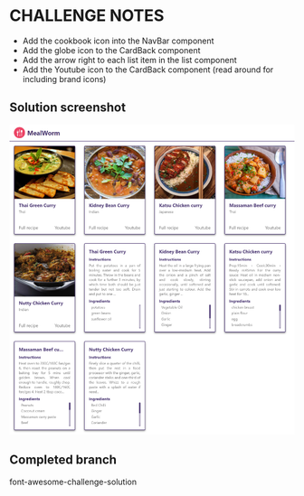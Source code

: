 # CHALLENGE NOTES

- Add the cookbook icon into the NavBar component
- Add the globe icon to the CardBack component
- Add the arrow right to each list item in the list component
- Add the Youtube icon to the CardBack component (read around for including brand icons)

## Solution screenshot

![solution](./src/assets/solution.png)

## Completed branch

font-awesome-challenge-solution
